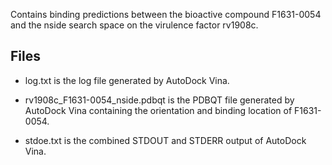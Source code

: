 Contains binding predictions between the bioactive compound F1631-0054 and the nside search space on the virulence factor rv1908c.

## Files

- log.txt is the log file generated by AutoDock Vina.

- rv1908c_F1631-0054_nside.pdbqt is the PDBQT file generated by AutoDock Vina containing the orientation and binding location of F1631-0054.

- stdoe.txt is the combined STDOUT and STDERR output of AutoDock Vina.

